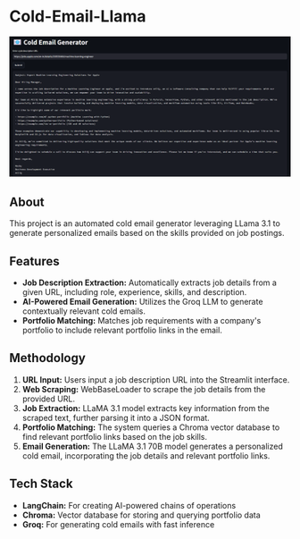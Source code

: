 # Cold-Email-Llama
![Project image](project_img.png)

## About
This project is an automated cold email generator leveraging LLama 3.1 to generate personalized emails based on the skills provided on job postings.

## Features
* **Job Description Extraction:** Automatically extracts job details from a given URL, including role, experience, skills, and description.
* **AI-Powered Email Generation:** Utilizes the Groq LLM to generate contextually relevant cold emails.
* **Portfolio Matching:** Matches job requirements with a company's portfolio to include relevant portfolio links in the email.

## Methodology
1. **URL Input:** Users input a job description URL into the Streamlit interface.
2. **Web Scraping:** WebBaseLoader to scrape the job details from the provided URL.
3. **Job Extraction:** LLaMA 3.1 model extracts key information from the scraped text, further parsing it into a JSON format.
4. **Portfolio Matching:** The system queries a Chroma vector database to find relevant portfolio links based on the job skills.
5. **Email Generation:** The LLaMA 3.1 70B model generates a personalized cold email, incorporating the job details and relevant portfolio links.

## Tech Stack
* **LangChain:** For creating AI-powered chains of operations
* **Chroma:** Vector database for storing and querying portfolio data
* **Groq:** For generating cold emails with fast inference